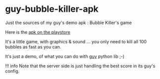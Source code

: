 # guy-bubble-killer-apk
Just the sources of my guy's demo apk : Bubble Killer's game

Here is the [apk on the playstore](https://play.google.com/store/apps/details?id=com.manatlan.guy.bubblekiller)

It's a little game, with graphics & sound ... you only need to kill all 100 bubbles as fast as you can.

It's just a demo, of what you can do with [guy](https://guy-docs.glitch.me/) python lib ;-)

!!! info
    Note that the server side is just handling the best score in its guy's config.
